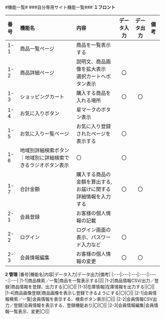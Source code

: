 #機能一覧#
###自分専用サイト機能一覧###
**１フロント**

|番号|機能名|内容|データ入力|データ出力|備考|
|:---|:---|:---|:---:|:----:|:---|
|1-1|商品一覧ページ|商品を一覧表示する||||
|1-2|商品詳細ページ|説明文、商品画像を拡大表示<br>選択カートへボタン表示|〇|||
|1-3|ショッピングカート|購入する商品を入れる場所|〇|〇||
|1-4|お気に入りボタン|星マークのボタン表示||||
|1-5|お気に入り一覧ページ|お気に入り登録されたページを表示する|〇|||
|1-6|地域別詳細検索ボタン｜地域別に詳細検索できるラジオボタン表示|〇|〇||
|1-7|合計金額|購入する商品の金額を算出する,<br>お届けに関する詳細情報を入力する|〇|〇|
|2-1|会員登録|お客様の個人情報の記載||||
|2-2|ログイン|ログイン画面の表示、パスワード入力など|〇|||
|2-3|会員情報編集|お客様の個人情報の変更|〇|〇||

**2 管理**
|番号|機能名|内容|データ入力|データ出力|備考|
|:---|:---|:---|:---:|:----:|:---|
|1-1|商品検索／一覧|商品を一覧表示する||||
|1-2|商品情報CSV/出力／登録|商品情報を登録、出力する|〇|〇||
|1-3|在庫情報|在庫情報を出力する||〇||
|1-4|商品画像登録|商品画像を表示し登録できるようにする|〇|〇||
|2-1|会員情報検索／一覧|会員情報を表示する、検索ボタン表示|〇|||
|2-2|会員情報CSV出力／登録|会員情報を表示する、登録機能あり|〇|〇||
|2-3|会員情報編集|会員情報一覧表示、変更|〇|||





